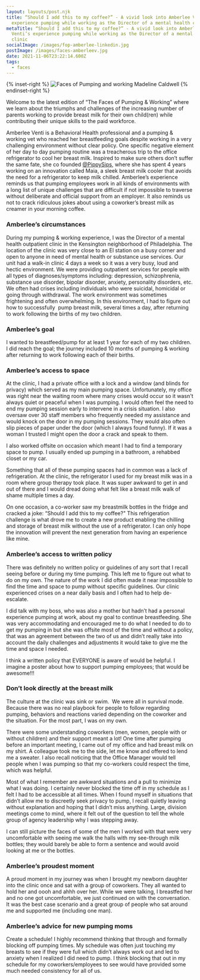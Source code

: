 ```yaml
---
layout: layouts/post.njk
title: “Should I add this to my coffee?” - A vivid look into Amberlee Venti’s
  experience pumping while working as the Director of a mental health clinic
metaTitle: “Should I add this to my coffee?” - A vivid look into Amberlee
  Venti’s experience pumping while working as the Director of a mental health
  clinic
socialImage: /images/fop-amberlee-linkedin.jpg
postImage: /images/faces-amberleev.jpg
date: 2021-11-06T23:22:14.600Z
tags:
  - faces
---
```

{% inset-right %} 
![Faces of Pumping and working Madeline Caldwell](/images/faces-amberleev.jpg) 
{% endinset-right %}

Welcome to the latest edition of “The Faces of Pumping & Working” where we learn about the triumphs and challenges of the increasing number of parents working to provide breast milk for their own child(ren) while contributing their unique skills to the paid workforce. 

Amberlee Venti is a Behavioral Health professional and a pumping & working vet who reached her breastfeeding goals despite working in a very challenging environment without clear policy. One specific negative element of her day to day pumping routine was a treacherous trip to the office refrigerator to cool her breast milk. Inspired to make sure others don’t suffer the same fate, she co founded [@PippySips](https://www.pippysips.com/), where she has spent 4 years working on an innovation called Maia, a sleek breast milk cooler that avoids the need for a refrigerator to keep milk chilled. Amberlee’s experience reminds us that pumping employees work in all kinds of environments with a long list of unique challenges that are difficult if not impossible to traverse without deliberate and official support from an employer. It also reminds us not to crack ridiculous jokes about using a coworker’s breast milk as creamer in your morning coffee. 

### Amberlee’s circumstances

During my pumping & working experience, I was the Director of a mental health outpatient clinic in the Kensington neighborhood of Philadelphia. The location of the clinic was very close to an El station on a busy corner and open to anyone in need of mental health or substance use services. Our unit had a walk-in clinic 4 days a week so it was a very busy, loud and hectic environment. We were providing outpatient services for people with all types of diagnoses/symptoms including: depression, schizophrenia, substance use disorder, bipolar disorder, anxiety, personality disorders, etc. We often had crises including individuals who were suicidal, homicidal or going through withdrawal. The work environment was sometimes frightening and often overwhelming. In this environment, I had to figure out how to successfully  pump breast milk, several times a day, after returning to work following the births of my two children.

### Amberlee’s goal

I wanted to breastfeed/pump for at least 1 year for each of my two children. I did reach the goal; the journey included 10 months of pumping & working after returning to work following each of their births. 

### Amberlee’s access to space

At the clinic, I had a private office with a lock and a window (and blinds for privacy) which served as my main pumping space. Unfortunately, my office was right near the waiting room where many crises would occur so it wasn't always quiet or peaceful when I was pumping. I would often feel the need to end my pumping session early to intervene in a crisis situation. I also oversaw over 30 staff members who frequently needed my assistance and would knock on the door in my pumping sessions. They would also often slip pieces of paper under the door (which I always found funny). If it was a woman I trusted I might open the door a crack and speak to them.  

I also worked offsite on occasion which meant I had to find a temporary space to pump. I usually ended up pumping in a bathroom, a rehabbed closet or my car.

Something that all of these pumping spaces had in common was a lack of refrigeration. At the clinic, the refrigerator I used for my breast milk was in a room where group therapy took place. It was super awkward to get in and out of there and I would dread doing what felt like a breast milk walk of shame multiple times a day. 

On one occasion, a co-worker saw my breastmilk bottles in the fridge and cracked a joke: “Should I add this to my coffee?" This refrigeration challenge is what drove me to create a new product enabling the chilling and storage of breast milk without the use of a refrigerator. I can only hope the innovation will prevent the next generation from having an experience like mine. 

### Amberlee’s access to written policy

There was definitely no written policy or guidelines of any sort that I recall seeing before or during my time pumping. This left me to figure out what to do on my own. The nature of the work I did often made it near impossible to find the time and space to pump without specific guidelines. Our clinic experienced crises on a near daily basis and I often had to help de-escalate.

I did talk with my boss, who was also a mother but hadn’t had a personal experience pumping at work, about my goal to continue breastfeeding. She was very accommodating and encouraged me to do what I needed to do to get my pumping in but she was offsite most of the time and without a policy, that was an agreement between the two of us and didn’t really take into account the daily challenges and adjustments it would take to give me the time and space I needed. 

I think a written policy that EVERYONE is aware of would be helpful. I imagine a poster about how to support pumping employees; that would be awesome!!! 

### Don’t look directly at the breast milk

The culture at the clinic was sink or swim.  We were all in survival mode. Because there was no real playbook for people to follow regarding pumping, behaviors and reactions varied depending on the coworker and the situation. For the most part, I was on my own.  

There were some understanding coworkers (men, women, people with or without children) and their support meant a lot! One time after pumping before an important meeting, I came out of my office and had breast milk on my shirt. A colleague took me to the side, let me know and offered to lend me a sweater. I also recall noticing that the Office Manager would tell people when I was pumping so that my co-workers could respect the time, which was helpful. 

Most of what I remember are awkward situations and a pull to minimize what I was doing. I certainly never blocked the time off in my schedule as I felt I had to be accessible at all times. When I found myself in situations that didn’t allow me to discreetly seek privacy to pump, I recall quietly leaving without explanation and hoping that I didn’t miss anything. Large, division meetings come to mind, where it felt out of the question to tell the whole group of agency leadership why I was stepping away. 

I can still picture the faces of some of the men I worked with that were very uncomfortable with seeing me walk the halls with my see-through milk bottles; they would barely be able to form a sentence and would avoid looking at me or the bottles.  

### Amberlee’s proudest moment

A proud moment in my journey was when I brought my newborn daughter into the clinic once and sat with a group of coworkers. They all wanted to hold her and oooh and ahhh over her. While we were talking, I breastfed her and no one got uncomfortable, we just continued on with the conversation. It was the best case scenario and a great group of people who sat around me and supported me (including one man).  

### Amberlee’s advice for new pumping moms

Create a schedule! I highly recommend thinking that through and formally blocking off pumping times. My schedule was often just touching my breasts to see if they were full which didn’t always work out and led to anxiety when I realized I did need to pump. I think blocking that out in my schedule for my coworkers/employees to see would have provided some much needed consistency for all of us.